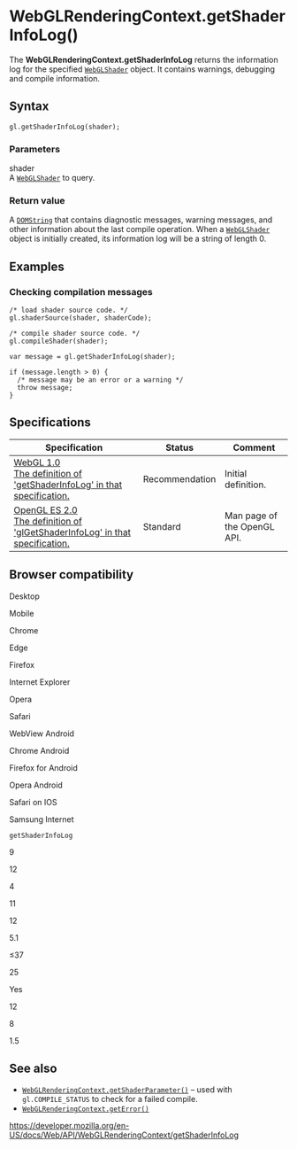 WebGLRenderingContext.getShaderInfoLog()
========================================

The **WebGLRenderingContext.getShaderInfoLog** returns the information log for the specified [`WebGLShader`](../webglshader) object. It contains warnings, debugging and compile information.

Syntax
------

    gl.getShaderInfoLog(shader);

### Parameters

shader  
A [`WebGLShader`](../webglshader) to query.

### Return value

A [`DOMString`](../domstring) that contains diagnostic messages, warning messages, and other information about the last compile operation. When a [`WebGLShader`](../webglshader) object is initially created, its information log will be a string of length 0.

Examples
--------

### Checking compilation messages

    /* load shader source code. */
    gl.shaderSource(shader, shaderCode);

    /* compile shader source code. */
    gl.compileShader(shader);

    var message = gl.getShaderInfoLog(shader);

    if (message.length > 0) {
      /* message may be an error or a warning */
      throw message;
    }

Specifications
--------------

<table><thead><tr class="header"><th>Specification</th><th>Status</th><th>Comment</th></tr></thead><tbody><tr class="odd"><td><a href="https://www.khronos.org/registry/webgl/specs/latest/1.0/#5.14.9">WebGL 1.0<br />
<span class="small">The definition of 'getShaderInfoLog' in that specification.</span></a></td><td><span class="spec-rec">Recommendation</span></td><td>Initial definition.</td></tr><tr class="even"><td><a href="https://www.khronos.org/opengles/sdk/docs/man/xhtml/glGetShaderInfoLog.xml">OpenGL ES 2.0<br />
<span class="small">The definition of 'glGetShaderInfoLog' in that specification.</span></a></td><td><span class="spec-standard">Standard</span></td><td>Man page of the OpenGL API.</td></tr></tbody></table>

Browser compatibility
---------------------

Desktop

Mobile

Chrome

Edge

Firefox

Internet Explorer

Opera

Safari

WebView Android

Chrome Android

Firefox for Android

Opera Android

Safari on IOS

Samsung Internet

`getShaderInfoLog`

9

12

4

11

12

5.1

≤37

25

Yes

12

8

1.5

See also
--------

-   [`WebGLRenderingContext.getShaderParameter()`](getshaderparameter) – used with `gl.COMPILE_STATUS` to check for a failed compile.
-   [`WebGLRenderingContext.getError()`](geterror)

<a href="https://developer.mozilla.org/en-US/docs/Web/API/WebGLRenderingContext/getShaderInfoLog" class="_attribution-link">https://developer.mozilla.org/en-US/docs/Web/API/WebGLRenderingContext/getShaderInfoLog</a>
